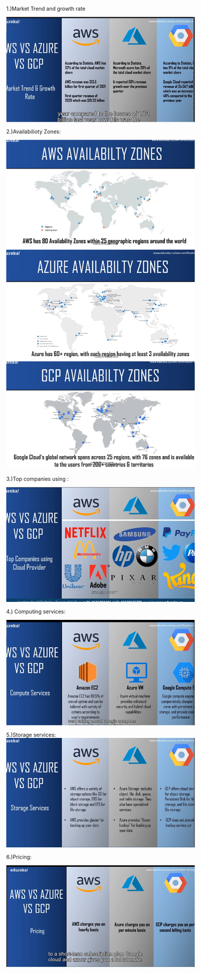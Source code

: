 1.)Market Trend and growth rate

![alt text](image5.png)

2.)Availabilioty Zones:


![alt text](image6.png) ![alt text](image7.png)![alt text](image8.png)

3.)Top companies using :

![alt text](image9.png)

4.) Computing services:

![alt text](image10.png)


5.)Storage services:
![alt text](image11.png)

6.)Pricing:

![alt text](image12.png)